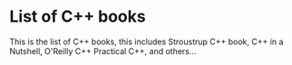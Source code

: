 # List of C++ books

This is the list of C++ books, this includes Stroustrup C++ book, C++ in a Nutshell, O'Reilly C++ Practical C++, and others...
